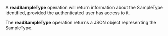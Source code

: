 A **readSampleType** operation will return information about the
SampleType identified, provided the authenticated user has access to it.

The **readSampleType** operation returns a JSON object representing the SampleType.
